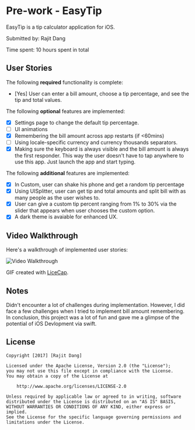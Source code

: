 # Pre-work - EasyTip

EasyTip is a tip calculator application for iOS.

Submitted by: Rajit Dang

Time spent: 10 hours spent in total

## User Stories

The following **required** functionality is complete:

* [Yes] User can enter a bill amount, choose a tip percentage, and see the tip and total values.

The following **optional** features are implemented:
* [X] Settings page to change the default tip percentage.
* [ ] UI animations
* [X] Remembering the bill amount across app restarts (if <60mins)
* [ ] Using locale-specific currency and currency thousands separators.
* [X] Making sure the keyboard is always visible and the bill amount is always the first responder. This way the user doesn't have to tap anywhere to use this app. Just launch the app and start typing.

The following **additional** features are implemented:

* [X] In Custom, user can shake his phone and get a random tip percentage
* [X] Using UISplitter, user can get tip and total amounts and split bill with as many people as the user wishes to.
* [X] User can give a custom tip percent ranging from 1% to 30% via the slider that appears when user chooses the custom option.
* [X] A dark theme is avaiable for enhanced UX.
## Video Walkthrough 

Here's a walkthrough of implemented user stories:

<img src='http://i.imgur.com/link/to/your/gif/file.gif' title='Video Walkthrough' width='' alt='Video Walkthrough' />

GIF created with [LiceCap](http://www.cockos.com/licecap/).

## Notes
Didn't encounter a lot of challenges during implementation. However, I did face a few challenges when I tried to implement bill amount remembering. In conclusion, this project was a lot of fun and gave me a glimpse of the potential of iOS Devlopment via swift.
## License

    Copyright [2017] [Rajit Dang]

    Licensed under the Apache License, Version 2.0 (the "License");
    you may not use this file except in compliance with the License.
    You may obtain a copy of the License at

        http://www.apache.org/licenses/LICENSE-2.0

    Unless required by applicable law or agreed to in writing, software
    distributed under the License is distributed on an "AS IS" BASIS,
    WITHOUT WARRANTIES OR CONDITIONS OF ANY KIND, either express or implied.
    See the License for the specific language governing permissions and
    limitations under the License.
